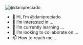 
![@danipreciado](https://github.com/danipreciado/danipreciado/assets/127158155/a9f27e37-0084-4224-9420-4bd8cccc9f81)

- 👋 Hi, I’m @danipreciado
- 👀 I’m interested in ...
- 🌱 I’m currently learning ...
- 💞️ I’m looking to collaborate on ...
- 📫 How to reach me ...

<!---
danipreciado/danipreciado is a ✨ special ✨ repository because its `README.md` (this file) appears on your GitHub profile.
You can click the Preview link to take a look at your changes.
--->
